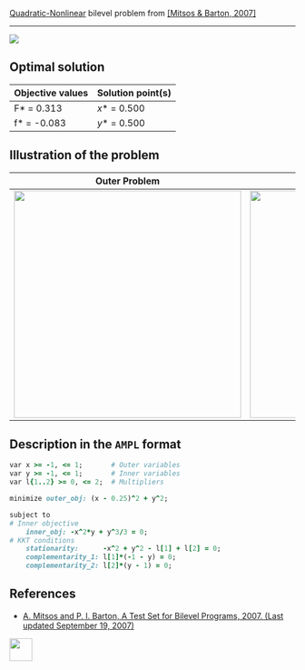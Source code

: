 [Quadratic-Nonlinear](/BASBLib/QP-NLP-problems) bilevel problem from [\[Mitsos & Barton, 2007\]][Mitsos & Barton, 2007]

---

![](https://github.com/basblsolver/BASBLib/wiki/images/mb_2007_20_eq.jpg)

## Optimal solution

Objective values   | Solution point(s) |
------------------ | ----------------- |
F* = 0.313         | _x_* = 0.500      |
f* = -0.083        | _y_* = 0.500      |

## Illustration of the problem

Outer Problem    | Inner Problem    |
---------------- | ---------------- |
<img src="https://github.com/basblsolver/BASBLib/wiki/images/mb_2007_20_outer.jpg" width="400"> | <img src="https://github.com/basblsolver/BASBLib/wiki/images/mb_2007_20_inner.jpg" width="400"> |

## Description in the `AMPL` format

```ruby
var x >= -1, <= 1;       # Outer variables
var y >= -1, <= 1;       # Inner variables
var l{1..2} >= 0, <= 2;  # Multipliers

minimize outer_obj: (x - 0.25)^2 + y^2;

subject to
# Inner objective
    inner_obj: -x^2*y + y^3/3 = 0;
# KKT conditions
    stationarity:      -x^2 + y^2 - l[1] + l[2] = 0;
    complementarity_1: l[1]*(-1 - y) = 0;
    complementarity_2: l[2]*(y - 1) = 0;
```

##  References

 - [A. Mitsos and P. I. Barton, A Test Set for Bilevel Programs, 2007. (Last updated September 19, 2007)](https://www.researchgate.net/publication/228455291_A_test_set_for_bilevel_programs)

[<img src="http://www.interupgrade.com/images/pfeil-backbutton.png" width="40" height="40">](/BASBLib/QP-NLP-problems "Back to summary of QP-NLP bilevel problems")

[Mitsos & Barton, 2007]: https://www.researchgate.net/publication/228455291_A_test_set_for_bilevel_programs
